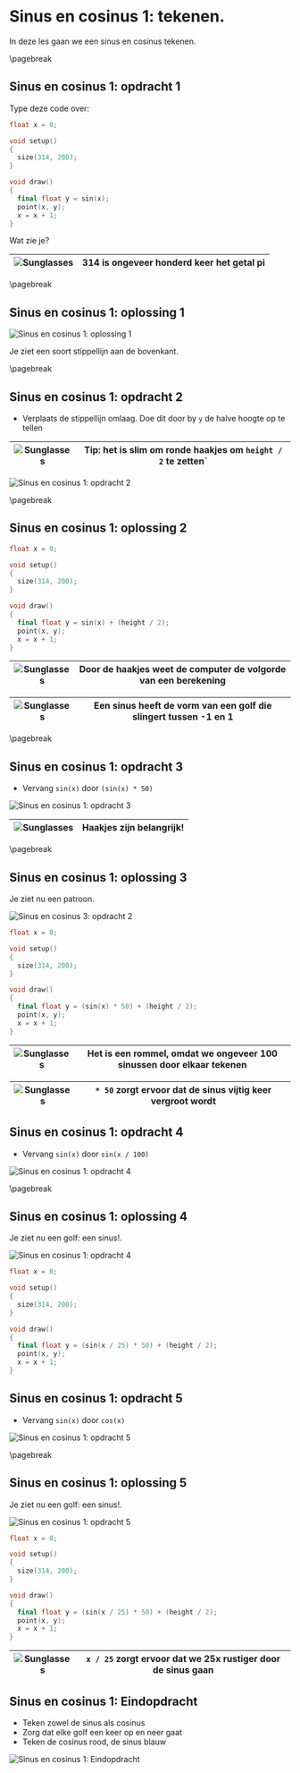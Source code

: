 # Sinus en cosinus 1: tekenen.

In deze les gaan we een sinus en cosinus tekenen.

\pagebreak

## Sinus en cosinus 1: opdracht 1 

Type deze code over:

```c++
float x = 0;

void setup()
{
  size(314, 200);
}

void draw()
{
  final float y = sin(x);
  point(x, y);
  x = x + 1;  
}
```

Wat zie je?

![Sunglasses](EmojiSunglasses.png) | 314 is ongeveer honderd keer het getal pi
:-------------:|:----------------------------------------: 

\pagebreak

## Sinus en cosinus 1: oplossing 1 

![Sinus en cosinus 1: oplossing 1](SinusEnCosinus1_1.png)

Je ziet een soort stippellijn aan de bovenkant.

\pagebreak

## Sinus en cosinus 1: opdracht 2

 * Verplaats de stippellijn omlaag. Doe dit door by `y` de halve hoogte op te tellen 

![Sunglasses](EmojiSunglasses.png) | Tip: het is slim om ronde haakjes om `height / 2` te zetten`
:-------------:|:----------------------------------------: 

![Sinus en cosinus 1: opdracht 2](SinusEnCosinus1_2.png)

\pagebreak

## Sinus en cosinus 1: oplossing 2 

```c++
float x = 0;

void setup()
{
  size(314, 200);
}

void draw()
{
  final float y = sin(x) + (height / 2);
  point(x, y);
  x = x + 1;  
}
```

![Sunglasses](EmojiSunglasses.png) | Door de haakjes weet de computer de volgorde van een berekening
:-------------:|:----------------------------------------: 

![Sunglasses](EmojiSunglasses.png) | Een sinus heeft de vorm van een golf die slingert tussen -1 en 1
:-------------:|:----------------------------------------: 

\pagebreak

## Sinus en cosinus 1: opdracht 3

 * Vervang `sin(x)` door `(sin(x) * 50)`

![Sinus en cosinus 1: opdracht 3](SinusEnCosinus1_3.png)

![Sunglasses](EmojiSunglasses.png) | Haakjes zijn belangrijk!
:-------------:|:----------------------------------------: 

\pagebreak

## Sinus en cosinus 1: oplossing 3

Je ziet nu een patroon.

![Sinus en cosinus 3: opdracht 2](SinusEnCosinus1_3.png)

```c++
float x = 0;

void setup()
{
  size(314, 200);
}

void draw()
{
  final float y = (sin(x) * 50) + (height / 2);
  point(x, y);
  x = x + 1;  
}
```

![Sunglasses](EmojiSunglasses.png) | Het is een rommel, omdat we ongeveer 100 sinussen door elkaar tekenen
:-------------:|:----------------------------------------: 

![Sunglasses](EmojiSunglasses.png) | `* 50` zorgt ervoor dat de sinus vijtig keer vergroot wordt
:-------------:|:----------------------------------------: 

## Sinus en cosinus 1: opdracht 4

 * Vervang `sin(x)` door `sin(x / 100)`

![Sinus en cosinus 1: opdracht 4](SinusEnCosinus1_4.png)


\pagebreak

## Sinus en cosinus 1: oplossing 4

Je ziet nu een golf: een sinus!.

![Sinus en cosinus 1: opdracht 4](SinusEnCosinus1_4.png)

```c++
float x = 0;

void setup()
{
  size(314, 200);
}

void draw()
{
  final float y = (sin(x / 25) * 50) + (height / 2);
  point(x, y);
  x = x + 1;  
}
```

## Sinus en cosinus 1: opdracht 5

 * Vervang `sin(x)` door `cos(x)`

![Sinus en cosinus 1: opdracht 5](SinusEnCosinus1_5.png)


\pagebreak

## Sinus en cosinus 1: oplossing 5

Je ziet nu een golf: een sinus!.

![Sinus en cosinus 1: opdracht 5](SinusEnCosinus1_5.png)

```c++
float x = 0;

void setup()
{
  size(314, 200);
}

void draw()
{
  final float y = (sin(x / 25) * 50) + (height / 2);
  point(x, y);
  x = x + 1;  
}
```


![Sunglasses](EmojiSunglasses.png) | `x / 25` zorgt ervoor dat we 25x rustiger door de sinus gaan
:-------------:|:----------------------------------------: 

## Sinus en cosinus 1: Eindopdracht

 * Teken zowel de sinus als cosinus
 * Zorg dat elke golf een keer op en neer gaat
 * Teken de cosinus rood, de sinus blauw

![Sinus en cosinus 1: Eindopdracht](SinusEnCosinus1_Eindopdracht.png)
